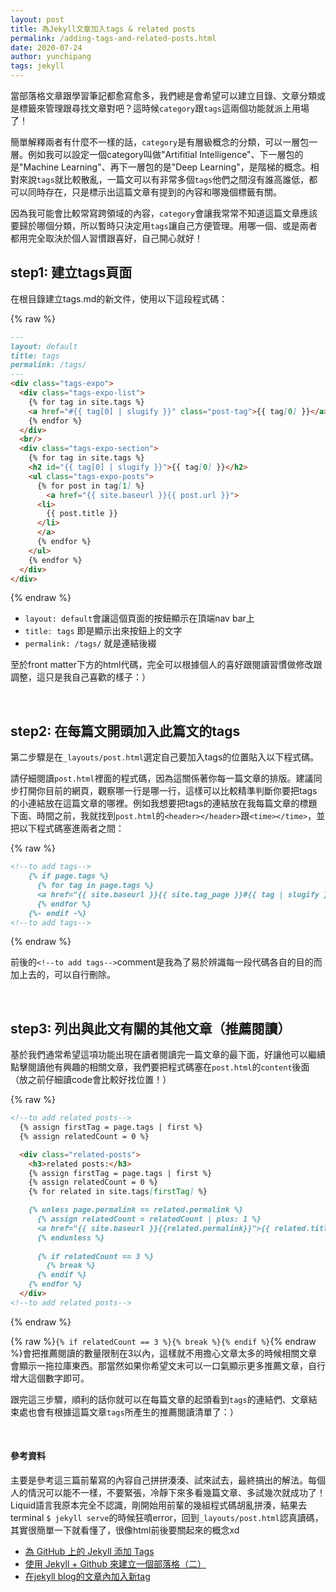 ```yaml
---
layout: post
title: 為Jekyll文章加入tags & related posts
permalink: /adding-tags-and-related-posts.html
date: 2020-07-24
author: yunchipang
tags: jekyll
---
```

當部落格文章跟學習筆記都愈寫愈多，我們總是會希望可以建立目錄、文章分類或是標籤來管理跟尋找文章對吧？這時候`category`跟`tags`這兩個功能就派上用場了！

簡單解釋兩者有什麼不一樣的話，`category`是有層級概念的分類，可以一層包一層。例如我可以設定一個category叫做"Artifitial Intelligence"、下一層包的是"Machine Learning"、再下一層包的是"Deep Learning"，是階梯的概念。相對來說`tags`就比較散亂，一篇文可以有非常多個`tags`他們之間沒有誰高誰低，都可以同時存在，只是標示出這篇文章有提到的內容和哪幾個標籤有關。

因為我可能會比較常寫跨領域的內容，`category`會讓我常常不知道這篇文章應該要歸於哪個分類，所以暫時只決定用`tags`讓自己方便管理。用哪一個、或是兩者都用完全取決於個人習慣跟喜好，自己開心就好！

## step1: 建立tags頁面
在根目錄建立tags.md的新文件，使用以下這段程式碼：

{% raw %}
```md
---
layout: default
title: tags
permalink: /tags/
---
<div class="tags-expo">
  <div class="tags-expo-list">
    {% for tag in site.tags %}
    <a href="#{{ tag[0] | slugify }}" class="post-tag">{{ tag[0] }}</a>
    {% endfor %}
  </div>
  <br/>
  <div class="tags-expo-section">
    {% for tag in site.tags %}
    <h2 id="{{ tag[0] | slugify }}">{{ tag[0] }}</h2>
    <ul class="tags-expo-posts">
      {% for post in tag[1] %}
        <a href="{{ site.baseurl }}{{ post.url }}">
      <li>
        {{ post.title }}
      </li>
      </a>
      {% endfor %}
    </ul>
    {% endfor %}
  </div>
</div>
```
{% endraw %}

- `layout: default`會讓這個頁面的按鈕顯示在頂端nav bar上
- `title: tags` 即是顯示出來按鈕上的文字
- `permalink: /tags/` 就是連結後綴

至於front matter下方的html代碼，完全可以根據個人的喜好跟閱讀習慣做修改跟調整，這只是我自己喜歡的樣子：）

<br/>

## step2: 在每篇文開頭加入此篇文的tags
第二步驟是在`_layouts/post.html`選定自己要加入tags的位置貼入以下程式碼。

請仔細閱讀`post.html`裡面的程式碼，因為這關係著你每一篇文章的排版。建議同步打開你目前的網頁，觀察哪一行是哪一行，這樣可以比較精準判斷你要把tags的小連結放在這篇文章的哪裡。例如我想要把tags的連結放在我每篇文章的標題下面、時間之前，我就找到`post.html`的`<header></header>`跟`<time></time>`，並把以下程式碼塞進兩者之間：

{% raw %}
```md
<!--to add tags-->
    {% if page.tags %}
      {% for tag in page.tags %}
      <a href="{{ site.baseurl }}{{ site.tag_page }}#{{ tag | slugify }}" class="post-tag">{{ tag }}</a>
      {% endfor %}
    {%- endif -%}
<!--to add tags-->
```
{% endraw %}

前後的`<!--to add tags-->`comment是我為了易於辨識每一段代碼各自的目的而加上去的，可以自行刪除。

<br/>

## step3: 列出與此文有關的其他文章（推薦閱讀）
基於我們通常希望這項功能出現在讀者閱讀完一篇文章的最下面，好讓他可以繼續點擊閱讀他有興趣的相關文章，我們要把程式碼塞在`post.html`的`content`後面（放之前仔細讀code會比較好找位置！）

{% raw %}
```md
<!--to add related posts-->
  {% assign firstTag = page.tags | first %}
  {% assign relatedCount = 0 %}

  <div class="related-posts">
    <h3>related posts:</h3>
    {% assign firstTag = page.tags | first %}
    {% assign relatedCount = 0 %}
    {% for related in site.tags[firstTag] %}

    {% unless page.permalink == related.permalink %}
      {% assign relatedCount = relatedCount | plus: 1 %}
      <a href="{{ site.baseurl }}{{related.permalink}}">{{ related.title }}</a><br>
      {% endunless %}
        
      {% if relatedCount == 3 %}
        {% break %}
      {% endif %}
    {% endfor %}
  </div>
<!--to add related posts-->
```
{% endraw %}
    
{% raw %}`{% if relatedCount == 3 %}{% break %}{% endif %}`{% endraw %}會把推薦閱讀的數量限制在3以內，這樣就不用擔心文章太多的時候相關文章會顯示一拖拉庫東西。那當然如果你希望文末可以一口氣顯示更多推薦文章，自行增大這個數字即可。

跟完這三步驟，順利的話你就可以在每篇文章的起頭看到`tags`的連結們、文章結束處也會有根據這篇文章`tags`所產生的推薦閱讀清單了：）

<br/>

#### 參考資料
主要是參考這三篇前輩寫的內容自己拼拼湊湊、試來試去，最終搞出的解法。每個人的情況可以能不一樣，不要緊張，冷靜下來多看幾篇文章、多試幾次就成功了！Liquid語言我原本完全不認識，剛開始用前輩的幾組程式碼胡亂拼湊，結果去terminal `$ jekyll serve`的時候狂噴error，回到`_layouts/post.html`認真讀碼，其實很簡單一下就看懂了，很像html前後要關起來的概念xd

- [為 GitHub 上的 Jekyll 添加 Tags](https://nk910216.github.io/2017/08/11/UsingTagsForJekyll/)
- [使用 Jekyll + Github 來建立一個部落格（二）](https://mmiooimm.github.io/2018/09/12/2018-09-12-add-tag-to-jekyll/)
- [在jekyll blog的文章內加入新tag](https://ithelp.ithome.com.tw/articles/10210700)

<br/>
